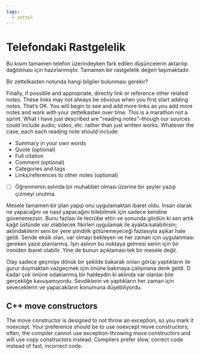 ```yaml
---
tags:
  - zettel
---
```


# Telefondaki Rastgelelik

Bu kısım tamamen telefon üzerindeyken fark edilen düşüncelerin aktarılıp dağıtılması için hazırlanmıştır. Tamamen bir rastgelelik değeri taşımaktadır.

Bir zettelkasten notunda hangi bilgiler bulunması gerekir?

Finally, if possible and appropriate, directly link or reference other related notes. These links may not always be obvious when you first start adding notes. That’s OK. You will begin to see and add more links as you add more notes and work with your zettelkasten over time. This is a marathon not a sprint. What I have just described are "reading notes"–though our sources could include audio, video, etc. rather than just written works. Whatever the case, each each reading note should include:
 
* Summary in your own words
* Quote (optional)
* Full citation
* Comment (optional)
* Categories and tags
* Links/references to other notes (optional)



* [ ] Öğrenmenin aslında bir muhabbet olması üzerine bir şeyler yazıp çizmeyi unutma.

Mesele tamamen bir plan yapıp onu uygulamaktan ibaret oldu. İnsan olarak ne yapacağını ve nasıl yapacağını bilebilmek için sadece kendine güvenemezsin. Bunu fazlası ile tecrübe ettin ve sonunda gördün ki sen artık kağıt üstünde var olabilecek fikirleri uygulamak ile ayakta kalabilirsin; aklındakilerin seni bir yere şimdilik götüremeyeceği fazlasıyla aşikar hale geldi. Sende eksik olan, var olmayı bekleyen ve her zaman için uygulanması gereken yazılı planlarmış. İşin aslının bu noktaya gelmesi senin için bir ironiden ibaret olabilir. Yine de bunun açıklaması tek bir mesele değil.


Olay sadece geçmişe dönük bir şekilde bakarak onları görüp yaptıkların ile gurur duymaktan vazgeçmek için önüne bakmaya çalışmana denk geldi. O kadar çok önüne odaklanmış bir haldeydin ki aklında var olanlar bile gerçekliğe kavuşamıyordu. Sevdiklerin ve yaptıkların her zaman için seveceklerin ve yapacakların konumuna düşebiliyordu. 

## C++ move constructors

The move constructor is designed to not throw an exception, so you mark it noexcept. Your preference should be to use noexcept move constructors; often, the compiler cannot use exception-throwing move constructors and will use copy constructors instead. Compilers prefer slow, correct code instead of fast, incorrect code.

